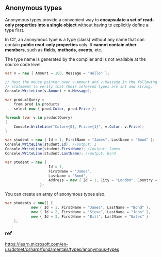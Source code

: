 ## Anonymous types

Anonymous types provide a convenient way to **encapsulate a set of read-only properties into a single object** without having to explicitly define a type first. 

In C#, an anonymous type is a type (class) without any name that can contain **public read-only properties** only. It **cannot contain other members**, such as **fiel**ds, **methods**, **events**, etc.

The type name is generated by the compiler and is not available at the source code level.
 
```cs
var v = new { Amount = 108, Message = "Hello" };

// Rest the mouse pointer over v.Amount and v.Message in the following
// statement to verify that their inferred types are int and string.
Console.WriteLine(v.Amount + v.Message);
```

```cs
var productQuery =
    from prod in products
    select new { prod.Color, prod.Price };

foreach (var v in productQuery)
{
    Console.WriteLine("Color={0}, Price={1}", v.Color, v.Price);
}
```

```cs
var student = new { Id = 1, FirstName = "James", LastName = "Bond" };
Console.WriteLine(student.Id); //output: 1
Console.WriteLine(student.FirstName); //output: James
Console.WriteLine(student.LastName); //output: Bond
```

```cs
var student = new { 
                    Id = 1, 
                    FirstName = "James", 
                    LastName = "Bond",
                    Address = new { Id = 1, City = "London", Country = "UK" }
                };
```

You can create an array of anonymous types also.
```cs
var students = new[] {
            new { Id = 1, FirstName = "James", LastName = "Bond" },
            new { Id = 2, FirstName = "Steve", LastName = "Jobs" },
            new { Id = 3, FirstName = "Bill", LastName = "Gates" }
    };

```

### ref
https://learn.microsoft.com/en-us/dotnet/csharp/fundamentals/types/anonymous-types
